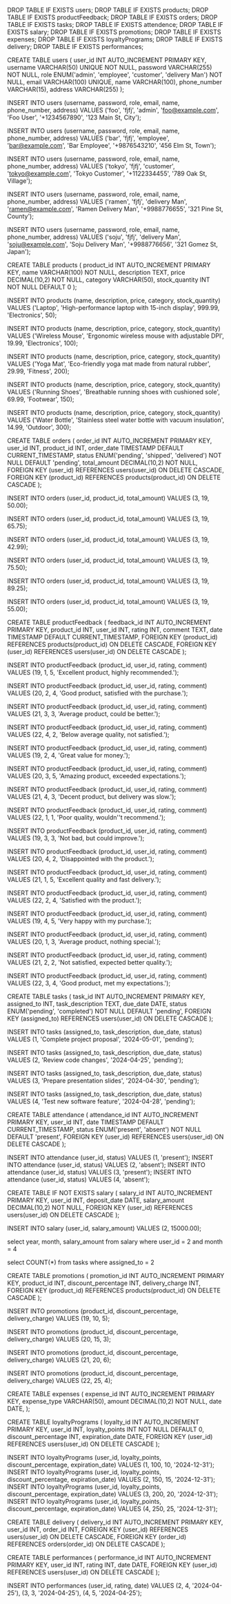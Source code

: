 DROP TABLE IF EXISTS users;
DROP TABLE IF EXISTS products;
DROP TABLE IF EXISTS productFeedback;
DROP TABLE IF EXISTS orders;
DROP TABLE IF EXISTS tasks;
DROP TABLE IF EXISTS attendence;
DROP TABLE IF EXISTS salary;
DROP TABLE IF EXISTS promotions;
DROP TABLE IF EXISTS expenses;
DROP TABLE IF EXISTS loyaltyPrograms;
DROP TABLE IF EXISTS delivery;
DROP TABLE IF EXISTS performances;

CREATE TABLE users (
    user_id INT AUTO_INCREMENT PRIMARY KEY,
    username VARCHAR(50) UNIQUE NOT NULL,
    password VARCHAR(255) NOT NULL,
    role ENUM('admin', 'employee', 'customer', 'delivery Man') NOT NULL,
    email VARCHAR(100) UNIQUE,
    name VARCHAR(100),
    phone_number VARCHAR(15),
    address VARCHAR(255)
);

INSERT INTO users (username, password, role, email, name, phone_number, address) 
VALUES ('foo', 'fjfj', 'admin', 'foo@example.com', 'Foo User', '+1234567890', '123 Main St, City');

INSERT INTO users (username, password, role, email, name, phone_number, address) 
VALUES ('bar', 'fjfj', 'employee', 'bar@example.com', 'Bar Employee', '+9876543210', '456 Elm St, Town');

INSERT INTO users (username, password, role, email, name, phone_number, address) 
VALUES ('tokyo', 'fjfj', 'customer', 'tokyo@example.com', 'Tokyo Customer', '+1122334455', '789 Oak St, Village');

INSERT INTO users (username, password, role, email, name, phone_number, address) 
VALUES ('ramen', 'fjfj', 'delivery Man', 'ramen@example.com', 'Ramen Delivery Man', '+9988776655', '321 Pine St, County');

INSERT INTO users (username, password, role, email, name, phone_number, address) 
VALUES ('soju', 'fjfj', 'delivery Man', 'soju@example.com', 'Soju Delivery Man', '+9988776656', '321 Gomez St, Japan');

CREATE TABLE products (
    product_id INT AUTO_INCREMENT PRIMARY KEY,
    name VARCHAR(100) NOT NULL,
    description TEXT,
    price DECIMAL(10,2) NOT NULL,
    category VARCHAR(50),
    stock_quantity INT NOT NULL DEFAULT 0
);

INSERT INTO products (name, description, price, category, stock_quantity) VALUES ('Laptop', 'High-performance laptop with 15-inch display', 999.99, 'Electronics', 50);

INSERT INTO products (name, description, price, category, stock_quantity) VALUES ('Wireless Mouse', 'Ergonomic wireless mouse with adjustable DPI', 19.99, 'Electronics', 100);

INSERT INTO products (name, description, price, category, stock_quantity) VALUES ('Yoga Mat', 'Eco-friendly yoga mat made from natural rubber', 29.99, 'Fitness', 200);

INSERT INTO products (name, description, price, category, stock_quantity) VALUES ('Running Shoes', 'Breathable running shoes with cushioned sole', 69.99, 'Footwear', 150);

INSERT INTO products (name, description, price, category, stock_quantity) VALUES ('Water Bottle', 'Stainless steel water bottle with vacuum insulation', 14.99, 'Outdoor', 300);

CREATE TABLE orders (
    order_id INT AUTO_INCREMENT PRIMARY KEY,
    user_id INT,
    product_id INT,
    order_date TIMESTAMP DEFAULT CURRENT_TIMESTAMP,
    status ENUM('pending', 'shipped', 'delivered') NOT NULL DEFAULT 'pending',
    total_amount DECIMAL(10,2) NOT NULL,
    FOREIGN KEY (user_id) REFERENCES users(user_id) ON DELETE CASCADE,
    FOREIGN KEY (product_id) REFERENCES products(product_id) ON DELETE CASCADE
);


INSERT INTO orders (user_id, product_id, total_amount)
VALUES (3, 19, 50.00);

INSERT INTO orders (user_id, product_id, total_amount)
VALUES (3, 19, 65.75);

INSERT INTO orders (user_id, product_id, total_amount)
VALUES (3, 19, 42.99);

INSERT INTO orders (user_id, product_id, total_amount)
VALUES (3, 19, 75.50);

INSERT INTO orders (user_id, product_id, total_amount)
VALUES (3, 19, 89.25);

INSERT INTO orders (user_id, product_id, total_amount)
VALUES (3, 19, 55.00);


CREATE TABLE productFeedback (
    feedback_id INT AUTO_INCREMENT PRIMARY KEY,
    product_id INT,
    user_id INT,
    rating INT,
    comment TEXT,
    date TIMESTAMP DEFAULT CURRENT_TIMESTAMP,
    FOREIGN KEY (product_id) REFERENCES products(product_id) ON DELETE CASCADE,
    FOREIGN KEY (user_id) REFERENCES users(user_id) ON DELETE CASCADE
);

INSERT INTO productFeedback (product_id, user_id, rating, comment)
VALUES (19, 1, 5, 'Excellent product, highly recommended.');

INSERT INTO productFeedback (product_id, user_id, rating, comment)
VALUES (20, 2, 4, 'Good product, satisfied with the purchase.');

INSERT INTO productFeedback (product_id, user_id, rating, comment)
VALUES (21, 3, 3, 'Average product, could be better.');

INSERT INTO productFeedback (product_id, user_id, rating, comment)
VALUES (22, 4, 2, 'Below average quality, not satisfied.');

INSERT INTO productFeedback (product_id, user_id, rating, comment)
VALUES (19, 2, 4, 'Great value for money.');

INSERT INTO productFeedback (product_id, user_id, rating, comment)
VALUES (20, 3, 5, 'Amazing product, exceeded expectations.');

INSERT INTO productFeedback (product_id, user_id, rating, comment)
VALUES (21, 4, 3, 'Decent product, but delivery was slow.');

INSERT INTO productFeedback (product_id, user_id, rating, comment)
VALUES (22, 1, 1, 'Poor quality, wouldn''t recommend.');

INSERT INTO productFeedback (product_id, user_id, rating, comment)
VALUES (19, 3, 3, 'Not bad, but could improve.');

INSERT INTO productFeedback (product_id, user_id, rating, comment)
VALUES (20, 4, 2, 'Disappointed with the product.');

INSERT INTO productFeedback (product_id, user_id, rating, comment)
VALUES (21, 1, 5, 'Excellent quality and fast delivery.');

INSERT INTO productFeedback (product_id, user_id, rating, comment)
VALUES (22, 2, 4, 'Satisfied with the product.');

INSERT INTO productFeedback (product_id, user_id, rating, comment)
VALUES (19, 4, 5, 'Very happy with my purchase.');

INSERT INTO productFeedback (product_id, user_id, rating, comment)
VALUES (20, 1, 3, 'Average product, nothing special.');

INSERT INTO productFeedback (product_id, user_id, rating, comment)
VALUES (21, 2, 2, 'Not satisfied, expected better quality.');

INSERT INTO productFeedback (product_id, user_id, rating, comment)
VALUES (22, 3, 4, 'Good product, met my expectations.');


CREATE TABLE tasks (
    task_id INT AUTO_INCREMENT PRIMARY KEY,
    assigned_to INT,
    task_description TEXT,
    due_date DATE,
    status ENUM('pending', 'completed') NOT NULL DEFAULT 'pending',
    FOREIGN KEY (assigned_to) REFERENCES users(user_id) ON DELETE CASCADE
);


INSERT INTO tasks (assigned_to, task_description, due_date, status) 
VALUES (1, 'Complete project proposal', '2024-05-01', 'pending');

INSERT INTO tasks (assigned_to, task_description, due_date, status) 
VALUES (2, 'Review code changes', '2024-04-25', 'pending');

INSERT INTO tasks (assigned_to, task_description, due_date, status) 
VALUES (3, 'Prepare presentation slides', '2024-04-30', 'pending');

INSERT INTO tasks (assigned_to, task_description, due_date, status) 
VALUES (4, 'Test new software feature', '2024-04-28', 'pending');


CREATE TABLE attendance (
    attendance_id INT AUTO_INCREMENT PRIMARY KEY,
    user_id INT,
    date TIMESTAMP DEFAULT CURRENT_TIMESTAMP,
    status ENUM('present', 'absent') NOT NULL DEFAULT 'present',
    FOREIGN KEY (user_id) REFERENCES users(user_id) ON DELETE CASCADE
);

INSERT INTO attendance (user_id, status) VALUES (1, 'present');
INSERT INTO attendance (user_id, status) VALUES (2, 'absent');
INSERT INTO attendance (user_id, status) VALUES (3, 'present');
INSERT INTO attendance (user_id, status) VALUES (4, 'absent');

CREATE TABLE IF NOT EXISTS salary (
    salary_id INT AUTO_INCREMENT PRIMARY KEY,
    user_id INT,
    deposit_date DATE,
    salary_amount DECIMAL(10,2) NOT NULL,
    FOREIGN KEY (user_id) REFERENCES users(user_id) ON DELETE CASCADE
);

INSERT INTO salary (user_id, salary_amount) VALUES (2, 15000.00);

select year, month, salary_amount from salary
where user_id = 2 and month = 4

select COUNT(*) from tasks
where assigned_to = 2

CREATE TABLE promotions (
    promotion_id INT AUTO_INCREMENT PRIMARY KEY,
    product_id INT,
    discount_percentage INT,
    delivery_charge INT,
    FOREIGN KEY (product_id) REFERENCES products(product_id) ON DELETE CASCADE
);

INSERT INTO promotions (product_id, discount_percentage, delivery_charge)
VALUES (19, 10, 5);

INSERT INTO promotions (product_id, discount_percentage, delivery_charge)
VALUES (20, 15, 3);

INSERT INTO promotions (product_id, discount_percentage, delivery_charge)
VALUES (21, 20, 6);

INSERT INTO promotions (product_id, discount_percentage, delivery_charge)
VALUES (22, 25, 4);

CREATE TABLE expenses (
    expense_id INT AUTO_INCREMENT PRIMARY KEY,
    expense_type VARCHAR(50),
    amount DECIMAL(10,2) NOT NULL,
    date DATE,
);

CREATE TABLE loyaltyPrograms (
    loyalty_id INT AUTO_INCREMENT PRIMARY KEY,
    user_id INT,
    loyalty_points INT NOT NULL DEFAULT 0,
    discount_percentage INT,
    expiration_date DATE,
    FOREIGN KEY (user_id) REFERENCES users(user_id) ON DELETE CASCADE
);

INSERT INTO loyaltyPrograms (user_id, loyalty_points, discount_percentage, expiration_date) VALUES (1, 100, 10, '2024-12-31');
INSERT INTO loyaltyPrograms (user_id, loyalty_points, discount_percentage, expiration_date) VALUES (2, 150, 15, '2024-12-31');
INSERT INTO loyaltyPrograms (user_id, loyalty_points, discount_percentage, expiration_date) VALUES (3, 200, 20, '2024-12-31');
INSERT INTO loyaltyPrograms (user_id, loyalty_points, discount_percentage, expiration_date) VALUES (4, 250, 25, '2024-12-31');


CREATE TABLE delivery (
    delivery_id INT AUTO_INCREMENT PRIMARY KEY,
    user_id INT,
    order_id INT,
    FOREIGN KEY (user_id) REFERENCES users(user_id) ON DELETE CASCADE,
    FOREIGN KEY (order_id) REFERENCES orders(order_id) ON DELETE CASCADE
);

CREATE TABLE performances (
    performance_id INT AUTO_INCREMENT PRIMARY KEY,
    user_id INT,
    rating INT, 
    date DATE, 
    FOREIGN KEY (user_id) REFERENCES users(user_id) ON DELETE CASCADE
);

INSERT INTO performances (user_id, rating, date) VALUES
(2, 4, '2024-04-25'),
(3, 3, '2024-04-25'),
(4, 5, '2024-04-25');
